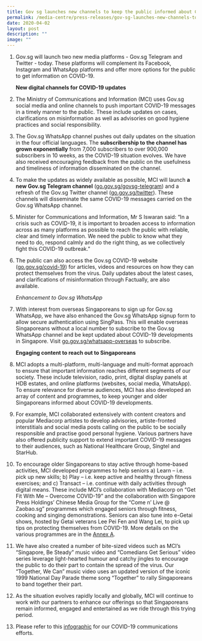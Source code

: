 ```yaml
---
title: Gov sg launches new channels to keep the public informed about COVID19
permalink: /media-centre/press-releases/gov-sg-launches-new-channels-to-keep-the-public-informed-about-covid-19/
date: 2020-04-02
layout: post
description: ""
image: ""
---
```

1. Gov.sg will launch two new media platforms - Gov.sg Telegram and Twitter - today. These platforms will complement its Facebook, Instagram and WhatsApp platforms and offer more options for the public to get information on COVID-19.   
  
    **New digital channels for COVID-19 updates**  
  
2. The Ministry of Communications and Information (MCI) uses Gov.sg social media and online channels to push important COVID-19 messages in a timely manner to the public. These include updates on cases, clarifications on misinformation as well as advisories on good hygiene practices and social responsibility.   
  
3. The Gov.sg WhatsApp channel pushes out daily updates on the situation in the four official languages. The **subscribership to the channel has grown exponentially** from 7,000 subscribers to over 900,000 subscribers in 10 weeks, as the COVID-19 situation evolves. We have also received encouraging feedback from the public on the usefulness and timeliness of information disseminated on the channel.    
  
4. To make the updates as widely available as possible, MCI will launch **a new Gov.sg Telegram channel** ([go.gov.sg/govsg-telegram](https://go.gov.sg/govsg-telegram)) and a refresh of the Gov.sg Twitter channel ([go.gov.sg/twitter](https://go.gov.sg/twitter)). These channels will disseminate the same COVID-19 messages carried on the Gov.sg WhatsApp channel.  
  
5. Minister for Communications and Information, Mr S Iswaran said: “In a crisis such as COVID-19, it is important to broaden access to information across as many platforms as possible to reach the public with reliable, clear and timely information. We need the public to know what they need to do, respond calmly and do the right thing, as we collectively fight this COVID-19 outbreak.”   
  
6. The public can also access the Gov.sg COVID-19 website ([go.gov.sg/covid-19](https://go.gov.sg/covid-19)) for articles, videos and resources on how they can protect themselves from the virus. Daily updates about the latest cases, and clarifications of misinformation through Factually, are also available.     
  
    *Enhancement to Gov.sg WhatsApp* 
  
7. With interest from overseas Singaporeans to sign up for Gov.sg WhatsApp, we have also enhanced the Gov.sg WhatsApp signup form to allow secure authentication using SingPass. This will enable overseas Singaporeans without a local number to subscribe to the Gov.sg WhatsApp channel and be kept updated about COVID-19 developments in Singapore. Visit [go.gov.sg/whatsapp-overseas](https://go.gov.sg/whatsapp-overseas) to subscribe.   
  
    **Engaging content to reach out to Singaporeans**   
  
8. MCI adopts a multi-platform, multi-language and multi-format approach to ensure that important information reaches different segments of our society. These include television, radio, print, digital display panels at HDB estates, and online platforms (websites, social media, WhatsApp). To ensure relevance for diverse audiences, MCI has also developed an array of content and programmes, to keep younger and older Singaporeans informed about COVID-19 developments.   
  
9. For example, MCI collaborated extensively with content creators and popular Mediacorp artistes to develop advisories, artiste-fronted interstitials and social media posts calling on the public to be socially responsible and practise good personal hygiene. Various partners have also offered publicity support to extend important COVID-19 messages to their audiences, such as National Healthcare Group, Singtel and StarHub.  
  
10. To encourage older Singaporeans to stay active through home-based activities, MCI developed programmes to help seniors a) Learn – i.e. pick up new skills; b) Play – i.e. keep active and healthy through fitness exercises; and c) Transact – i.e. continue with daily activities through digital means. These include MCI’s collaboration with Mediacorp on “Get Fit With Me – Overcome COVID-19” and the collaboration with Singapore Press Holdings’ Chinese Media Group for the “Come n’ Live @ Zaobao.sg” programmes which engaged seniors through fitness, cooking and singing demonstrations. Seniors can also tune into e-Getai shows, hosted by Getai veterans Lee Pei Fen and Wang Lei, to pick up tips on protecting themselves from COVID-19. More details on the various programmes are in the [Annex A](/files/Press%20Releases%202020/annex%20a%20%20details%20on%20mcis%20programming%20efforts%20covid19.pdf).  
  
11. We have also created a number of bite-sized videos such as MCI’s “Singapore, Be Steady” music video and “Comedians Get Serious” video series leverage light-hearted humour and catchy jingles to encourage the public to do their part to contain the spread of the virus. Our “Together, We Can” music video uses an updated version of the iconic 1999 National Day Parade theme song “Together” to rally Singaporeans to band together their part.   
  
12. As the situation evolves rapidly locally and globally, MCI will continue to work with our partners to enhance our offerings so that Singaporeans remain informed, engaged and entertained as we ride through this trying period.    
  
13. Please refer to this [infographic](https://www.mci.gov.sg/-/media/MciCorp/Images/Portfolios/PressRoomSPics/COVID19-Comms-Efforts-v3.ashx) for our COVID-19 communications efforts.